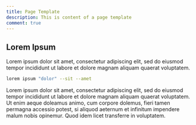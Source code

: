 ```yaml
---
title: Page Template
description: This is content of a page template
comment: true
---
```


## Lorem Ipsum

Lorem ipsum dolor sit amet, consectetur adipiscing elit, sed do eiusmod tempor incididunt ut labore
et dolore magnam aliquam quaerat voluptatem.

```bash
lorem ipsum "dolor" --sit --amet
```

Lorem ipsum dolor sit amet, consectetur adipiscing elit, sed do eiusmod tempor incididunt ut labore
et dolore magnam aliquam quaerat voluptatem. Ut enim aeque doleamus animo, cum corpore
dolemus, fieri tamen permagna accessio potest, si aliquod aeternum et infinitum impendere malum
nobis opinemur. Quod idem licet transferre in voluptatem.
